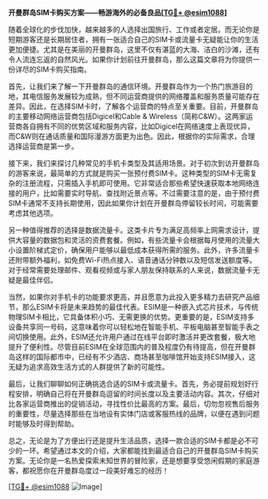 **开曼群岛SIM卡购买方案——畅游海外的必备良品[[TG💪+ @esim1088](https://t.me/s/esim1088)]**

随着全球化的步伐加快，越来越多的人选择出国旅行、工作或者定居。而无论你是短期游客还是长期居住者，拥有一张适合自己的SIM卡或流量卡无疑能让你的生活更加便捷。尤其是在美丽的开曼群岛，这里不仅有湛蓝的大海、洁白的沙滩，还有令人流连忘返的自然风光。如果你计划前往开曼群岛，那么这篇文章将为你提供一份详尽的SIM卡购买指南。

首先，让我们来了解一下开曼群岛的通信环境。开曼群岛作为一个热门旅游目的地，其电信服务发展较为成熟，但不同运营商提供的网络覆盖和服务质量可能存在差异。因此，在选择SIM卡时，了解各个运营商的特点至关重要。目前，开曼群岛的主要移动网络运营商包括Digicel和Cable & Wireless（简称C&W）。这两家运营商各自拥有不同的优势区域和服务内容，比如Digicel在网络速度上表现优异，而C&W则在通话质量和国际漫游方面更为出色。因此，根据你的实际需求，合理选择运营商是第一步。

接下来，我们来探讨几种常见的手机卡类型及其适用场景。对于初次到访开曼群岛的游客来说，最简单的方式就是购买一张预付费SIM卡。这种类型的SIM卡无需复杂的注册流程，只需插入手机即可使用。它非常适合那些希望快速获取本地网络连接的用户，比如需要实时导航、查找附近景点等。不过需要注意的是，由于预付费SIM卡通常不支持长期使用，因此如果你计划在开曼群岛停留较长时间，可能需要考虑其他选项。

另一种值得推荐的选择是数据流量卡。这类卡片专为满足高频率上网需求设计，提供大容量的数据包和灵活的资费套餐。例如，有些流量卡会根据每月使用的流量大小设置阶梯式定价，确保用户能够以最低成本获得所需的服务。此外，许多流量卡还附带额外福利，如免费Wi-Fi热点接入、语音通话分钟数以及短信发送额度等。对于经常需要处理邮件、观看视频或与家人朋友保持联系的人来说，数据流量卡无疑是最佳伴侣。

当然，如果你对手机卡的功能要求更高，并且愿意为此投入更多精力去研究产品细节，那么ESIM卡将是未来趋势的最佳代表。ESIM是一种嵌入式芯片技术，与传统物理SIM卡相比，它具备体积小巧、无需更换的优势。更重要的是，ESIM支持多设备共享同一号码，这意味着你可以轻松地在智能手机、平板电脑甚至智能手表之间切换使用。此外，ESIM还允许用户通过在线平台即时激活并更改套餐，极大地提升了便利性。尽管目前ESIM在全球范围内的普及程度仍有待提高，但在开曼群岛这样的国际都市中，已经有不少酒店、商场甚至咖啡馆开始支持ESIM接入，这无疑为追求高效生活方式的人群提供了新的可能性。

最后，让我们聊聊如何正确挑选合适的SIM卡或流量卡。首先，务必提前规划好行程安排，明确自己将在开曼群岛逗留的时间长度以及主要活动内容。其次，仔细对比各家运营商推出的促销活动，寻找性价比最高的方案。最后，切勿忽视售后服务的重要性，尽量选择那些在当地设有实体门店或客服热线的品牌，以便在遇到问题时能够及时得到帮助。

总之，无论是为了方便出行还是提升生活品质，选择一款合适的SIM卡都是必不可少的一环。希望通过本文的介绍，大家都能找到最适合自己的开曼群岛SIM卡购买方案。无论你是一名热爱探索未知世界的冒险家，还是想要享受悠闲假期的家庭游客，都祝愿你在开曼群岛度过一段美好难忘的经历！

[[TG💪+ @esim1088](https://t.me/s/esim1088) ![Image](https://i.postimg.cc/4NQfJmqS/Snipaste-2025-05-13-00-14-12.png)]